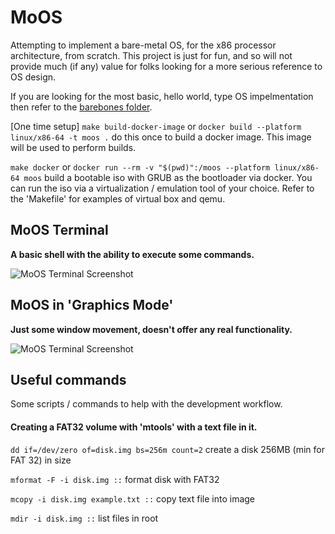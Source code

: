 # MoOS

Attempting to implement a bare-metal OS, for the x86 processor architecture, from scratch. This project is just for fun, and so will not provide much (if any) value for folks looking for a more serious reference to OS design.

If you are looking for the most basic, hello world, type OS impelmentation then refer to the [barebones folder](barebones/).

[One time setup] `make build-docker-image` or `docker build --platform linux/x86-64 -t moos .` do this once to build a docker image. This image will be used to perform builds.

`make docker` or `docker run --rm -v "$(pwd)":/moos --platform linux/x86-64 moos` build a bootable iso with GRUB as the bootloader via docker. You can run the iso via a virtualization / emulation tool of your choice. Refer to the 'Makefile' for examples of virtual box and qemu.

## MoOS Terminal
__A basic shell with the ability to execute some commands.__

![MoOS Terminal Screenshot](https://envy.blob.core.windows.net/moos/moosterminal2.gif)

## MoOS in 'Graphics Mode'
__Just some window movement, doesn't offer any real functionality.__

![MoOS Terminal Screenshot](https://envy.blob.core.windows.net/moos/moosgfx2.gif)

## Useful commands
Some scripts / commands to help with the development workflow.

#### Creating a FAT32 volume with 'mtools' with a text file in it.

`dd if=/dev/zero of=disk.img bs=256m count=2` create a disk 256MB (min for FAT 32) in size

`mformat -F -i disk.img ::` format disk with FAT32

`mcopy -i disk.img example.txt ::` copy text file into image

`mdir -i disk.img ::` list files in root
